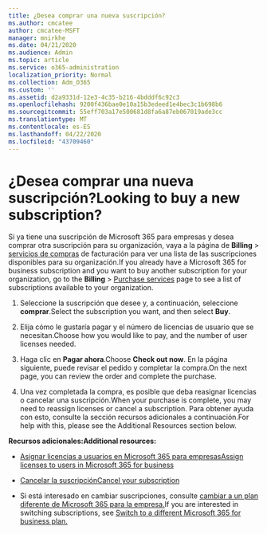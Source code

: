 ```yaml
---
title: ¿Desea comprar una nueva suscripción?
ms.author: cmcatee
author: cmcatee-MSFT
manager: mnirkhe
ms.date: 04/21/2020
ms.audience: Admin
ms.topic: article
ms.service: o365-administration
localization_priority: Normal
ms.collection: Adm_O365
ms.custom: ''
ms.assetid: d2a9331d-12e3-4c35-b216-4bdddf6c92c3
ms.openlocfilehash: 9200f436bae0e10a15b3edeed1e4bec3c1b698b6
ms.sourcegitcommit: 55eff703a17e500681d8fa6a87eb067019ade3cc
ms.translationtype: MT
ms.contentlocale: es-ES
ms.lasthandoff: 04/22/2020
ms.locfileid: "43709460"
---
```

# <a name="looking-to-buy-a-new-subscription"></a><span data-ttu-id="a41de-102">¿Desea comprar una nueva suscripción?</span><span class="sxs-lookup"><span data-stu-id="a41de-102">Looking to buy a new subscription?</span></span>

<span data-ttu-id="a41de-103">Si ya tiene una suscripción de Microsoft 365 para empresas y desea comprar otra suscripción para su organización, vaya a la página de **Billing** \> [servicios de compras](https://go.microsoft.com/fwlink/p/?linkid=868433) de facturación para ver una lista de las suscripciones disponibles para su organización.</span><span class="sxs-lookup"><span data-stu-id="a41de-103">If you already have a Microsoft 365 for business subscription and you want to buy another subscription for your organization, go to the **Billing** \> [Purchase services](https://go.microsoft.com/fwlink/p/?linkid=868433) page to see a list of subscriptions available to your organization.</span></span>
 
1. <span data-ttu-id="a41de-104">Seleccione la suscripción que desee y, a continuación, seleccione **comprar**.</span><span class="sxs-lookup"><span data-stu-id="a41de-104">Select the subscription you want, and then select **Buy**.</span></span>

2. <span data-ttu-id="a41de-105">Elija cómo le gustaría pagar y el número de licencias de usuario que se necesitan.</span><span class="sxs-lookup"><span data-stu-id="a41de-105">Choose how you would like to pay, and the number of user licenses needed.</span></span>

3. <span data-ttu-id="a41de-106">Haga clic en **Pagar ahora**.</span><span class="sxs-lookup"><span data-stu-id="a41de-106">Choose **Check out now**.</span></span> <span data-ttu-id="a41de-107">En la página siguiente, puede revisar el pedido y completar la compra.</span><span class="sxs-lookup"><span data-stu-id="a41de-107">On the next page, you can review the order and complete the purchase.</span></span>

4. <span data-ttu-id="a41de-108">Una vez completada la compra, es posible que deba reasignar licencias o cancelar una suscripción.</span><span class="sxs-lookup"><span data-stu-id="a41de-108">When your purchase is complete, you may need to reassign licenses or cancel a subscription.</span></span> <span data-ttu-id="a41de-109">Para obtener ayuda con esto, consulte la sección recursos adicionales a continuación.</span><span class="sxs-lookup"><span data-stu-id="a41de-109">For help with this, please see the Additional Resources section below.</span></span>

 <span data-ttu-id="a41de-110">**Recursos adicionales:**</span><span class="sxs-lookup"><span data-stu-id="a41de-110">**Additional resources:**</span></span>
  
- [<span data-ttu-id="a41de-111">Asignar licencias a usuarios en Microsoft 365 para empresas</span><span class="sxs-lookup"><span data-stu-id="a41de-111">Assign licenses to users in Microsoft 365 for business</span></span>](https://docs.microsoft.com/office365/admin/subscriptions-and-billing/assign-licenses-to-users)
    
- [<span data-ttu-id="a41de-112">Cancelar la suscripción</span><span class="sxs-lookup"><span data-stu-id="a41de-112">Cancel your subscription</span></span>](https://docs.microsoft.com/office365/admin/subscriptions-and-billing/cancel-your-subscription)
    
- <span data-ttu-id="a41de-113">Si está interesado en cambiar suscripciones, consulte [cambiar a un plan diferente de Microsoft 365 para la empresa.](https://docs.microsoft.com/office365/admin/subscriptions-and-billing/switch-to-a-different-plan)</span><span class="sxs-lookup"><span data-stu-id="a41de-113">If you are interested in switching subscriptions, see [Switch to a different Microsoft 365 for business plan.](https://docs.microsoft.com/office365/admin/subscriptions-and-billing/switch-to-a-different-plan)</span></span>